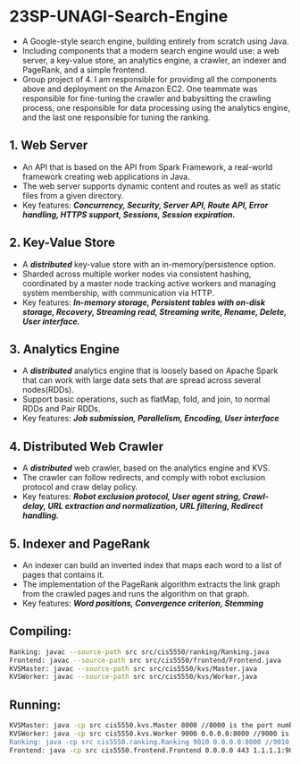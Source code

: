 # 23SP-UNAGI-Search-Engine
- A Google-style search engine, building entirely from scratch using Java.
- Including components that a modern search engine would use: a web server, a key-value store, an analytics engine, a crawler, an indexer and PageRank, and a simple frontend.
- Group project of 4. I am responsible for providing all the components above and deployment on the Amazon EC2. One teammate was responsible for fine-tuning the crawler and babysitting the crawling process,
  one responsible for data processing using the analytics engine, and the last one responsible for tuning the ranking.

## 1. Web Server
- An API that is based on the API from Spark Framework, a real-world framework creating web applications in Java.
- The web server supports dynamic content and routes as well as static files from a given directory.
- Key features: ***Concurrency, Security, Server API, Route API, Error handling, HTTPS support, Sessions, Session expiration.***

## 2. Key-Value Store
- A ***distributed*** key-value store with an in-memory/persistence option.
- Sharded across multiple worker nodes via consistent hashing, coordinated by a master node tracking active workers and managing system membership, with communication via HTTP.
- Key features: ***In-memory storage, Persistent tables with on-disk storage, Recovery,  Streaming read, Streaming write, Rename, Delete, User interface.***

## 3. Analytics Engine
- A ***distributed*** analytics engine that is loosely based on Apache Spark that can work with large data sets that are spread across several nodes(RDDs).
- Support basic operations, such as flatMap, fold, and join, to normal RDDs and Pair RDDs. 
- Key features: ***Job submission, Parallelism, Encoding, User interface***

## 4. Distributed Web Crawler
- A ***distributed*** web crawler, based on the analytics engine and KVS.
- The crawler can follow redirects, and comply with robot exclusion protocol and craw delay policy.
- Key features: ***Robot exclusion protocol, User agent string, Crawl-delay, URL extraction and normalization, URL filtering, Redirect handling.***

## 5. Indexer and PageRank
- An indexer can build an inverted index that maps each word to a list of pages that contains it.
- The implementation of the PageRank algorithm extracts the link graph from the crawled pages and runs the algorithm on that graph.
- Key features: ***Word positions, Convergence criterion, Stemming***
  
## Compiling:
```bash
Ranking: javac --source-path src src/cis5550/ranking/Ranking.java
Frontend: javac --source-path src src/cis5550/frontend/Frontend.java
KVSMaster: javac --source-path src src/cis5550/kvs/Master.java
KVSWorker: javac --source-path src src/cis5550/kvs/Worker.java
```

## Running:
```bash
KVSMaster: java -cp src cis5550.kvs.Master 8000 //8000 is the port number the KVSMaster listening to
KVSWorker: java -cp src cis5550.kvs.Worker 9000 0.0.0.0:8000 //9000 is the port number the KVSWorker listening to, 0.0.0.0:8000 is the KVSMaster's ip:port
Ranking: java -cp src cis5550.ranking.Ranking 9010 0.0.0.0:8000 //9010 is the port number the Ranking listening to, 0.0.0.0:8000 is the KVSMaster's ip:port
Frontend: java -cp src cis5550.frontend.Frontend 0.0.0.0 443 1.1.1.1:9010 //0.0.0.0 is the ip of the frontend server, 443 is the port number, 1.1.1.1:9010 is the ip:port of the ranking
```

